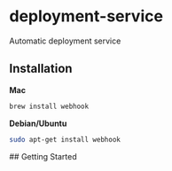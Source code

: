 # deployment-service
Automatic deployment service

## Installation

**Mac**

```sh
brew install webhook
```

**Debian/Ubuntu**

```sh
sudo apt-get install webhook
```

## Getting Started
